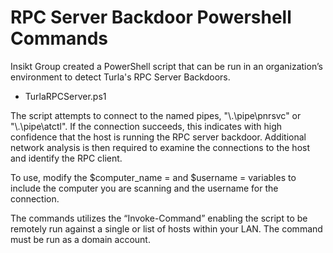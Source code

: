 # RPC Server Backdoor Powershell Commands

Insikt Group created a PowerShell script that can be run in an organization’s environment to detect Turla's RPC Server Backdoors.

* TurlaRPCServer.ps1

The script attempts to connect to the named pipes, "\\.\pipe\pnrsvc" or "\\.\pipe\atctl". If the connection succeeds, this indicates with high confidence that the host is running the RPC server backdoor. Additional network analysis is then required to examine the connections to the host and identify the RPC client.

To use, modify the $computer_name = <computername> and $username = <username> variables to include the computer you are scanning and the username for the connection.
  
The commands utilizes the “Invoke-Command” enabling the script to be remotely run against a single or list of hosts within your LAN. The command must be run as a domain account.
